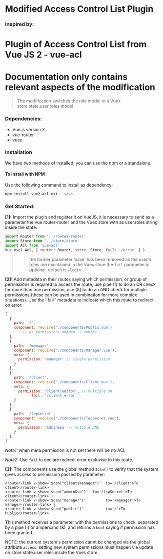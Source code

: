 # Modified Access Control List Plugin
### Inspired by:
# Plugin of Access Control List from Vue JS 2 - vue-acl

# Documentation only contains relevant aspects of the modification

> The modification switches the role model to a 
> Vuex store.state.user.roles 
> model

### Dependencies:
- Vue.js version 2
- vue-router
- vuex

### Installation

We have two methods of installed, you can use the npm or a standalone.

#### To install with NPM

Use the following command to install as dependency:
```bash
npm install vue2-acl-ext --save
```
### Get Started:

**[1]:** Import the plugin and register it on VueJS, it is necessary to send as a parameter the vue router-router and the Vuex store with as user.roles string inside the state:

```js
import Router from '../routes/router'
import Store from '../store/store'
import Acl from 'vue-acl'
Vue.use( Acl, { router: Router, store: Store, fail: '/error' } )
```
>> the former parameter 'save' has been removed as the user's roles 
>> are maintained in the Vuex store
>> the `fail` parameter is optional. default is `/login`

**[2]:** Add metadata in their routes saying which permission, or group of permissions is required to access the route, use pipe (|) to do an OR check for more than one permission, use (&) to do an AND check for multiple permissions (these can be used in combination for more complex situations). Use the ' fail ' metadata to indicate which this route to redirect on error:
```js
[
  {
    path: '/',
    component: require('./components/Public.vue')
		// no permissions needed -> public
  },
  {
    path: '/manager',
    component: require('./components/Manager.vue'),
    meta: {
      permission: 'manager' // single permission
    }
  },
  {
    path: '/client',
    component: require('./components/Client.vue'),
    meta: {
      permission: 'client|editor', // multiple OR 
			fail: '/client_error'
    }
  },
  {
    path: '/topsecret',
    component: require('./components/TopSecret.vue'),
    meta: {
      permission: 'admin&su' // mutiple AND
    }
  },
]
```

*Note1:* when meta.permission is not set there will be no ACL

*Note2:* Use `fail` to declare redirect error excluvise to this route.

**[3]:** The components use the global method `$can()` to verify that the system gives access to permission passed by parameter:

```vue
<router-link v-show='$can("client|manager")'  to='/client'>To client</router-link> |
<router-link v-show='$can("admin&su")'  to='/topSecret'>To client</router-link> |
<router-link v-show='$can("manager")'         to='/manager'>To manager</router-link> |
<router-link v-show='$can("public")'          to='/'>To Public</router-link>
```

This method receives a parameter with the permissions to check, separated by a pipe (|) or ampersand (&), and returns a `bool` saying if permission has been granted.

NOTE:
the current system's permission cannt be changed via the global 
attribute `access`. 
setting new system permissions must happen via update on 
store.state.user.roles inside the Vues store

